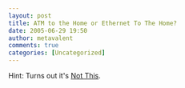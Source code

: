 ```yaml
---
layout: post
title: ATM to the Home or Ethernet To The Home?
date: 2005-06-29 19:50
author: metavalent
comments: true
categories: [Uncategorized]
---
```

Hint: Turns out it's <a href="http://ieeexplore.ieee.org/search/wrapper.jsp?arnumber=509561">Not This</a>.
